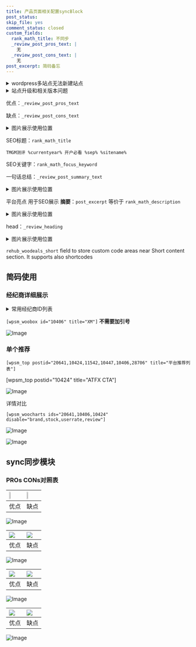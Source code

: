 ```yaml
---
title: 产品页面相关配置syncBlock
post_status: 
skip_file: yes
comment_status: closed
custom_fields:
  rank_math_title: 不同步
  _review_post_pros_text: |
    无
  _review_post_cons_text: |
    无
post_excerpt: 简码备忘
---
```

<details><summary>wordpress多站点无法新建站点</summary>

<li>和报错需要清理cookies一样的原因</li>
<li>wp-config.php里面<code>define( 'SUBDOMAIN_INSTALL', false );//子域名安装</code></li>
<li>新建子站点是用<code>define( 'SUBDOMAIN_INSTALL', true);//子域名安装</code> 完成以后，改成<code>false</code></li>
</details>

<details><summary>站点升级和相关版本问题</summary>

<p>wordpress：5.9.9
woocommerce：7.5.1
出现问题的地方：主题选项里面>><strong>Product layout >>compact style</strong></p>
<p>如何出现没有用过的字段 导致无法保存。先导出配置 然后进行修改，后面再次恢复即可。</p>
<p>出现部分字段无法显示时，需要返回默认布局后，对产品进行保存就好了。</p>
<p></p>
</details>

优点：`_review_post_pros_text`

缺点：`_review_post_cons_text`

<details><summary>图片展示使用位置</summary>

<img src="https://prod-files-secure.s3.us-west-2.amazonaws.com/39ed1227-6d7d-4570-be36-9ccd4a2c4241/f51d3d83-55d4-4bdf-9604-f37ec77ab556/Untitled.png?X-Amz-Algorithm=AWS4-HMAC-SHA256&X-Amz-Content-Sha256=UNSIGNED-PAYLOAD&X-Amz-Credential=ASIAZI2LB4667VVPDB5J%2F20250614%2Fus-west-2%2Fs3%2Faws4_request&X-Amz-Date=20250614T105534Z&X-Amz-Expires=3600&X-Amz-Security-Token=IQoJb3JpZ2luX2VjEEMaCXVzLXdlc3QtMiJHMEUCIQDNfOK63AiabZ63%2B09kjiwGkYq%2BxKcQmlOWuYBl0hN8vgIgLp%2B4d4w9ws6F0DNlHMQ6FgJBQXUipxlUvkTakMvkhGAq%2FwMILBAAGgw2Mzc0MjMxODM4MDUiDGp1N1A5yCHH141O8CrcAyE946jBw0EcDl993%2Bv3NHaBaQq0SLyU2CWROM1yK9qHEFgaDv5Tee4cboj2kMkgm66EU86qK20jrGSOwcVMJCrNW4hDTSv7xc6jGfWZagjTIc%2BLLn9CqxNna%2BxTg99Mw5KaLTuciKWU1QTIauS2xdIpepaaV%2F1rtq2cDcKyPy4P%2FT%2FmdmsptU1%2F0Z%2Fvi2q498q1s7N8lXhR7n7PvwOr2zfKei6OQFCcVWGblBU3p%2Fl6d%2Bo6QDAuOLD0Y0w%2FTuaRH6VMt5v4QHHj0dW4o7ZsBudgjJhnfaNb7P7ZqrT76lw2YO4TByogfT3Gnavw5FZg6xcbhDWHMM03w%2BQ3mmr1vlGW7knpa4zZmDeETeUBVRrj2rCzLlaepNZ7n7g4%2FTpsY0rEAZusXtLrGdWtVl3HP8ov8OStUbPnR%2BLiBezFvo3eMpfFevRj2CYdnxaP16duO%2FP59GNvl1cjprdUfaTdfpHSsMRNBpEavAwKyyz6lYMR56d%2BQoqCZnAZK4ozvCcnZl7piI4gAPMtN%2FhAMEq4scWve8T%2B7LuF07N3PYqQ9lWikMueVOvDrDMDmEYq9mzmQ1DLp2eFrdq2HB%2BG4VMz%2Fb4IndI7ouCXawv2pt12MPhrWybevasXrd1KA4xyML%2BftcIGOqUBBb9S1QNqBxScWhX%2BatGB5RcamUF2aRo5X61qfqWTYLLf51mnC0VwjZPlGIg9%2BcaoXazV5z2xO3lKbYBgEjsEmqzqo0FsWNxmUfxyRTwGIPGM1%2Bv8OxfczH7Gvl%2BLCAtRWbqstq9q%2FWJIe1r0eBe2yoH02XW%2FmjoHlus2mWaDoYxajT2XEay2EtK1zIi9JT7V327XuEANlk9%2FgS8kI3Ur6nliLZco&X-Amz-Signature=ed1c49f2c728a51eb00e083a114c7390cfcdd5ce1cdce18b29aaa495fdc71751&X-Amz-SignedHeaders=host&x-amz-checksum-mode=ENABLED&x-id=GetObject" alt="Image">
</details>

SEO标题：`rank_math_title`

`TMGM测评 %currentyear% 开户必看 %sep% %sitename%`

SEO关键字：`rank_math_focus_keyword`

一句话总结：`_review_post_summary_text`

<details><summary>图片展示使用位置</summary>

<img src="https://prod-files-secure.s3.us-west-2.amazonaws.com/39ed1227-6d7d-4570-be36-9ccd4a2c4241/4b96a922-296c-4f4e-8630-d1c870cbce01/Untitled.png?X-Amz-Algorithm=AWS4-HMAC-SHA256&X-Amz-Content-Sha256=UNSIGNED-PAYLOAD&X-Amz-Credential=ASIAZI2LB46652IAOCQR%2F20250614%2Fus-west-2%2Fs3%2Faws4_request&X-Amz-Date=20250614T105534Z&X-Amz-Expires=3600&X-Amz-Security-Token=IQoJb3JpZ2luX2VjEEMaCXVzLXdlc3QtMiJHMEUCIQC1RB591B7KGFMQFpBckYC%2FwJNOyNwzFiHj6lLPgN70pgIgC5eCbldR30hp7WdBitFWK4xySPACuCkxuDTpFST%2Fwjwq%2FwMILBAAGgw2Mzc0MjMxODM4MDUiDDgVUT0T1ybXrSCk3yrcA2%2BJYWYsuan5vn9PPDQTPxq%2BZTVZ8DpN9K4D%2FvYlmOLTFQjuZJ5qb6pnZNx30PKb8GiHU8ub4pa%2B8V2%2BP9XucoMh1qm4qD4kUz1ijzzXBTWErNSAZ0ukUvg%2BhYTreJhJ7arYYsHs9v0Zvk3xGM4YkVKLUNs8Qz5cVr22%2F6Y2fVLgqImbZJhgNSywy3uzqIEMVHDI3yRGBc9bW2I2sWgus4EDS%2BQnkdwbuY5AFy5ZhJgKwxOsjQU9%2FPS5zW14KbkPuYqrcAj0uQEqXXBWKyuj1faKMFSevIjYKk9BzSnuFczpin28BSBgo7OqXvVZ8lr6a4EPGlBJZt3eoHulEmx5ZeB9jO%2BjOvmZFGQZsUWP7dCq7MMQL5KQMk%2B%2Bd4eaMn3eK7VbEYcqQ%2FqHbE%2F3fDgVurKQc2Au1rWDFg07Xgr1KhGAyp7EXcMPz5h%2BqOmMEEcaV7qqFZYY6N1q%2FneRxyrOSfLabRa3FUqfHajVT8AHksI%2Fe5B1fQBEQgQmdFoiRX7x5txac0TXIlmg5%2Bid%2FeaP93EmkFLP5uVS7DCrHIva3%2Bkk7%2BklYxcESqYwj2XSgcJpruPw0Q%2Fopo2dlOA6fiO8vTjG7adH2I6SGIWEde%2BPWmd8m%2FpWSbM8clCIu25NMM%2BftcIGOqUBgdBxxRpC1pn911b7VAn6B3iamQq9yPSzxygBUnvX%2F8ceOZJisnIXvcZW0Ml8UP5Qs5PhtddIrvNJHD7i9e2hQHws9NwjIa%2BIlTgNSmMKd7u5ZDBP6%2BAjpwio3COs%2FQygfHFbOkYnbb3XsWQSlK1nB7mUN%2FfAxUfCT617KeU5lbewwC3Wg79WA9w1jeCQVfL%2BEDGVppZHcBjpYhqZNQDwahHv1RLV&X-Amz-Signature=15ac8dfb812bbcca0c2196756a1166b90d89ac3832ce4c60dd8965aadd62caf4&X-Amz-SignedHeaders=host&x-amz-checksum-mode=ENABLED&x-id=GetObject" alt="Image">
</details>

平台亮点 用于SEO展示 **摘要**：`post_excerpt`  等价于 `rank_math_description`

<details><summary>图片展示使用位置</summary>

<img src="https://prod-files-secure.s3.us-west-2.amazonaws.com/39ed1227-6d7d-4570-be36-9ccd4a2c4241/1ee11f63-b60a-4dfe-a7a7-d58ff23b5d88/Untitled.png?X-Amz-Algorithm=AWS4-HMAC-SHA256&X-Amz-Content-Sha256=UNSIGNED-PAYLOAD&X-Amz-Credential=ASIAZI2LB466764YRDAH%2F20250614%2Fus-west-2%2Fs3%2Faws4_request&X-Amz-Date=20250614T105535Z&X-Amz-Expires=3600&X-Amz-Security-Token=IQoJb3JpZ2luX2VjEEMaCXVzLXdlc3QtMiJHMEUCICwX3NDhTGu9PsKvMOordZyo2FOqq2ngc2vc7a%2F9YuxmAiEAoqDRErXc1YyP37GRLGwanx9O9KmdwfrExmQKY6yVHcYq%2FwMILBAAGgw2Mzc0MjMxODM4MDUiDHzXRvMSKl0Q1hC0EircA1GqoF3cs9PalJxxzSabF0gpTj6LAXzNsS4ga%2FSaBtdv%2BV3agY9oX40kzjFxNJY3KmJ83w8DewsG3R8LIxImAJsc1m3%2Bn2UPK%2FJKHGy9EQ%2BbR4JDG121%2F7Rxd%2F4FhhVofoUBZ4MOWGuhogDZy8jAfCYVFRfv%2Ba9juKkUnK4GRb7kDavrUFj4XDHNS%2FVYKJhOGeKLAjhI%2F3i9PQql1%2BjuJnDBYWWame7dqdkW27mtWp%2F9FMNwKrXGiATPkRjMt%2B3sYTVYVbWwMuKvq4f%2FBYQRQtpAZ0z%2BUWxUp5CgsvSRPP5zbVyAfjvOKfi1Dx0QsW50vvfdIkDPHqCSpBRT6D7Vd4I2ws%2BiY8l5cM25fsFL2W35BLAsdPhnvHP%2Fjs1oU6dUEUCRuoDQPYJOLPfrkDi2FY4ONLBcCTlrT%2FWLyGn4bdyKVDhhTj9L1v47DYajbxSArxLIgoxdf0v25l0X2%2B0Zyt7B%2FGtPwHEful1Z%2F10nv4JxNK2Fy25i1deeUHhCGrozK%2BYKOHud7v1gYj%2FG%2F1vHx4a1WM%2F%2B6aqDw9Rr2gTSCv9kzlDV1b1S%2BdjfKRWIUN1vWla9qmD7HMhmVh8Dp9PFd2eTqKENOGYWvRyaxjsFIkEIjeRrxBw861utOwuAMPmftcIGOqUBoGVNgDlKEXkR82BSvWeuBad8%2BS3SMcKetW7NLiEAjEo7ItSy%2FMf0pdJtF08XuqRFJkFbkg48l2FBDuunj0u%2FM3%2FWXuPE3M3qDgiIcNOuc8jgziki9MEt8dDdnvaV0NURR8Sf%2Ban%2FgsscCsa2VaYc2p%2BpOjgxs45K2Oj0WRIozo5g6UnJJ%2BB5HhHeA34tKpU%2FheJQfRfNfD8bsUE1Hmt3d3hVcRHK&X-Amz-Signature=06075b93beecc522e435038a605953338b8238db76831376811f430f95385632&X-Amz-SignedHeaders=host&x-amz-checksum-mode=ENABLED&x-id=GetObject" alt="Image">
<img src="https://prod-files-secure.s3.us-west-2.amazonaws.com/39ed1227-6d7d-4570-be36-9ccd4a2c4241/ad4118b5-78d8-4fbe-801e-3b29b5d99c01/Untitled.png?X-Amz-Algorithm=AWS4-HMAC-SHA256&X-Amz-Content-Sha256=UNSIGNED-PAYLOAD&X-Amz-Credential=ASIAZI2LB466764YRDAH%2F20250614%2Fus-west-2%2Fs3%2Faws4_request&X-Amz-Date=20250614T105535Z&X-Amz-Expires=3600&X-Amz-Security-Token=IQoJb3JpZ2luX2VjEEMaCXVzLXdlc3QtMiJHMEUCICwX3NDhTGu9PsKvMOordZyo2FOqq2ngc2vc7a%2F9YuxmAiEAoqDRErXc1YyP37GRLGwanx9O9KmdwfrExmQKY6yVHcYq%2FwMILBAAGgw2Mzc0MjMxODM4MDUiDHzXRvMSKl0Q1hC0EircA1GqoF3cs9PalJxxzSabF0gpTj6LAXzNsS4ga%2FSaBtdv%2BV3agY9oX40kzjFxNJY3KmJ83w8DewsG3R8LIxImAJsc1m3%2Bn2UPK%2FJKHGy9EQ%2BbR4JDG121%2F7Rxd%2F4FhhVofoUBZ4MOWGuhogDZy8jAfCYVFRfv%2Ba9juKkUnK4GRb7kDavrUFj4XDHNS%2FVYKJhOGeKLAjhI%2F3i9PQql1%2BjuJnDBYWWame7dqdkW27mtWp%2F9FMNwKrXGiATPkRjMt%2B3sYTVYVbWwMuKvq4f%2FBYQRQtpAZ0z%2BUWxUp5CgsvSRPP5zbVyAfjvOKfi1Dx0QsW50vvfdIkDPHqCSpBRT6D7Vd4I2ws%2BiY8l5cM25fsFL2W35BLAsdPhnvHP%2Fjs1oU6dUEUCRuoDQPYJOLPfrkDi2FY4ONLBcCTlrT%2FWLyGn4bdyKVDhhTj9L1v47DYajbxSArxLIgoxdf0v25l0X2%2B0Zyt7B%2FGtPwHEful1Z%2F10nv4JxNK2Fy25i1deeUHhCGrozK%2BYKOHud7v1gYj%2FG%2F1vHx4a1WM%2F%2B6aqDw9Rr2gTSCv9kzlDV1b1S%2BdjfKRWIUN1vWla9qmD7HMhmVh8Dp9PFd2eTqKENOGYWvRyaxjsFIkEIjeRrxBw861utOwuAMPmftcIGOqUBoGVNgDlKEXkR82BSvWeuBad8%2BS3SMcKetW7NLiEAjEo7ItSy%2FMf0pdJtF08XuqRFJkFbkg48l2FBDuunj0u%2FM3%2FWXuPE3M3qDgiIcNOuc8jgziki9MEt8dDdnvaV0NURR8Sf%2Ban%2FgsscCsa2VaYc2p%2BpOjgxs45K2Oj0WRIozo5g6UnJJ%2BB5HhHeA34tKpU%2FheJQfRfNfD8bsUE1Hmt3d3hVcRHK&X-Amz-Signature=afef22dc1e0dac92111efc0f5bbc570a61f937b47ee3ad522d18acb6f737d59c&X-Amz-SignedHeaders=host&x-amz-checksum-mode=ENABLED&x-id=GetObject" alt="Image">
<img src="https://prod-files-secure.s3.us-west-2.amazonaws.com/39ed1227-6d7d-4570-be36-9ccd4a2c4241/a38cf7c9-a79c-4b64-9e94-13589fe0758b/Untitled.png?X-Amz-Algorithm=AWS4-HMAC-SHA256&X-Amz-Content-Sha256=UNSIGNED-PAYLOAD&X-Amz-Credential=ASIAZI2LB466764YRDAH%2F20250614%2Fus-west-2%2Fs3%2Faws4_request&X-Amz-Date=20250614T105535Z&X-Amz-Expires=3600&X-Amz-Security-Token=IQoJb3JpZ2luX2VjEEMaCXVzLXdlc3QtMiJHMEUCICwX3NDhTGu9PsKvMOordZyo2FOqq2ngc2vc7a%2F9YuxmAiEAoqDRErXc1YyP37GRLGwanx9O9KmdwfrExmQKY6yVHcYq%2FwMILBAAGgw2Mzc0MjMxODM4MDUiDHzXRvMSKl0Q1hC0EircA1GqoF3cs9PalJxxzSabF0gpTj6LAXzNsS4ga%2FSaBtdv%2BV3agY9oX40kzjFxNJY3KmJ83w8DewsG3R8LIxImAJsc1m3%2Bn2UPK%2FJKHGy9EQ%2BbR4JDG121%2F7Rxd%2F4FhhVofoUBZ4MOWGuhogDZy8jAfCYVFRfv%2Ba9juKkUnK4GRb7kDavrUFj4XDHNS%2FVYKJhOGeKLAjhI%2F3i9PQql1%2BjuJnDBYWWame7dqdkW27mtWp%2F9FMNwKrXGiATPkRjMt%2B3sYTVYVbWwMuKvq4f%2FBYQRQtpAZ0z%2BUWxUp5CgsvSRPP5zbVyAfjvOKfi1Dx0QsW50vvfdIkDPHqCSpBRT6D7Vd4I2ws%2BiY8l5cM25fsFL2W35BLAsdPhnvHP%2Fjs1oU6dUEUCRuoDQPYJOLPfrkDi2FY4ONLBcCTlrT%2FWLyGn4bdyKVDhhTj9L1v47DYajbxSArxLIgoxdf0v25l0X2%2B0Zyt7B%2FGtPwHEful1Z%2F10nv4JxNK2Fy25i1deeUHhCGrozK%2BYKOHud7v1gYj%2FG%2F1vHx4a1WM%2F%2B6aqDw9Rr2gTSCv9kzlDV1b1S%2BdjfKRWIUN1vWla9qmD7HMhmVh8Dp9PFd2eTqKENOGYWvRyaxjsFIkEIjeRrxBw861utOwuAMPmftcIGOqUBoGVNgDlKEXkR82BSvWeuBad8%2BS3SMcKetW7NLiEAjEo7ItSy%2FMf0pdJtF08XuqRFJkFbkg48l2FBDuunj0u%2FM3%2FWXuPE3M3qDgiIcNOuc8jgziki9MEt8dDdnvaV0NURR8Sf%2Ban%2FgsscCsa2VaYc2p%2BpOjgxs45K2Oj0WRIozo5g6UnJJ%2BB5HhHeA34tKpU%2FheJQfRfNfD8bsUE1Hmt3d3hVcRHK&X-Amz-Signature=ea466a2af449f48bff7f280185080aa1cb65593b6c8f64c8ad877c55da669a26&X-Amz-SignedHeaders=host&x-amz-checksum-mode=ENABLED&x-id=GetObject" alt="Image">
<img src="https://prod-files-secure.s3.us-west-2.amazonaws.com/39ed1227-6d7d-4570-be36-9ccd4a2c4241/7da6fc1e-d2ac-42ae-8c75-cb5749aa18f6/Untitled.png?X-Amz-Algorithm=AWS4-HMAC-SHA256&X-Amz-Content-Sha256=UNSIGNED-PAYLOAD&X-Amz-Credential=ASIAZI2LB466764YRDAH%2F20250614%2Fus-west-2%2Fs3%2Faws4_request&X-Amz-Date=20250614T105535Z&X-Amz-Expires=3600&X-Amz-Security-Token=IQoJb3JpZ2luX2VjEEMaCXVzLXdlc3QtMiJHMEUCICwX3NDhTGu9PsKvMOordZyo2FOqq2ngc2vc7a%2F9YuxmAiEAoqDRErXc1YyP37GRLGwanx9O9KmdwfrExmQKY6yVHcYq%2FwMILBAAGgw2Mzc0MjMxODM4MDUiDHzXRvMSKl0Q1hC0EircA1GqoF3cs9PalJxxzSabF0gpTj6LAXzNsS4ga%2FSaBtdv%2BV3agY9oX40kzjFxNJY3KmJ83w8DewsG3R8LIxImAJsc1m3%2Bn2UPK%2FJKHGy9EQ%2BbR4JDG121%2F7Rxd%2F4FhhVofoUBZ4MOWGuhogDZy8jAfCYVFRfv%2Ba9juKkUnK4GRb7kDavrUFj4XDHNS%2FVYKJhOGeKLAjhI%2F3i9PQql1%2BjuJnDBYWWame7dqdkW27mtWp%2F9FMNwKrXGiATPkRjMt%2B3sYTVYVbWwMuKvq4f%2FBYQRQtpAZ0z%2BUWxUp5CgsvSRPP5zbVyAfjvOKfi1Dx0QsW50vvfdIkDPHqCSpBRT6D7Vd4I2ws%2BiY8l5cM25fsFL2W35BLAsdPhnvHP%2Fjs1oU6dUEUCRuoDQPYJOLPfrkDi2FY4ONLBcCTlrT%2FWLyGn4bdyKVDhhTj9L1v47DYajbxSArxLIgoxdf0v25l0X2%2B0Zyt7B%2FGtPwHEful1Z%2F10nv4JxNK2Fy25i1deeUHhCGrozK%2BYKOHud7v1gYj%2FG%2F1vHx4a1WM%2F%2B6aqDw9Rr2gTSCv9kzlDV1b1S%2BdjfKRWIUN1vWla9qmD7HMhmVh8Dp9PFd2eTqKENOGYWvRyaxjsFIkEIjeRrxBw861utOwuAMPmftcIGOqUBoGVNgDlKEXkR82BSvWeuBad8%2BS3SMcKetW7NLiEAjEo7ItSy%2FMf0pdJtF08XuqRFJkFbkg48l2FBDuunj0u%2FM3%2FWXuPE3M3qDgiIcNOuc8jgziki9MEt8dDdnvaV0NURR8Sf%2Ban%2FgsscCsa2VaYc2p%2BpOjgxs45K2Oj0WRIozo5g6UnJJ%2BB5HhHeA34tKpU%2FheJQfRfNfD8bsUE1Hmt3d3hVcRHK&X-Amz-Signature=1f8bfc931ae32644d9391648f57adc3e9cdd6663e3518fb516e5826d9eb744cc&X-Amz-SignedHeaders=host&x-amz-checksum-mode=ENABLED&x-id=GetObject" alt="Image">
<img src="https://prod-files-secure.s3.us-west-2.amazonaws.com/39ed1227-6d7d-4570-be36-9ccd4a2c4241/7e97f40a-eaee-47f5-b2f9-475f96808fa7/Untitled.png?X-Amz-Algorithm=AWS4-HMAC-SHA256&X-Amz-Content-Sha256=UNSIGNED-PAYLOAD&X-Amz-Credential=ASIAZI2LB466764YRDAH%2F20250614%2Fus-west-2%2Fs3%2Faws4_request&X-Amz-Date=20250614T105535Z&X-Amz-Expires=3600&X-Amz-Security-Token=IQoJb3JpZ2luX2VjEEMaCXVzLXdlc3QtMiJHMEUCICwX3NDhTGu9PsKvMOordZyo2FOqq2ngc2vc7a%2F9YuxmAiEAoqDRErXc1YyP37GRLGwanx9O9KmdwfrExmQKY6yVHcYq%2FwMILBAAGgw2Mzc0MjMxODM4MDUiDHzXRvMSKl0Q1hC0EircA1GqoF3cs9PalJxxzSabF0gpTj6LAXzNsS4ga%2FSaBtdv%2BV3agY9oX40kzjFxNJY3KmJ83w8DewsG3R8LIxImAJsc1m3%2Bn2UPK%2FJKHGy9EQ%2BbR4JDG121%2F7Rxd%2F4FhhVofoUBZ4MOWGuhogDZy8jAfCYVFRfv%2Ba9juKkUnK4GRb7kDavrUFj4XDHNS%2FVYKJhOGeKLAjhI%2F3i9PQql1%2BjuJnDBYWWame7dqdkW27mtWp%2F9FMNwKrXGiATPkRjMt%2B3sYTVYVbWwMuKvq4f%2FBYQRQtpAZ0z%2BUWxUp5CgsvSRPP5zbVyAfjvOKfi1Dx0QsW50vvfdIkDPHqCSpBRT6D7Vd4I2ws%2BiY8l5cM25fsFL2W35BLAsdPhnvHP%2Fjs1oU6dUEUCRuoDQPYJOLPfrkDi2FY4ONLBcCTlrT%2FWLyGn4bdyKVDhhTj9L1v47DYajbxSArxLIgoxdf0v25l0X2%2B0Zyt7B%2FGtPwHEful1Z%2F10nv4JxNK2Fy25i1deeUHhCGrozK%2BYKOHud7v1gYj%2FG%2F1vHx4a1WM%2F%2B6aqDw9Rr2gTSCv9kzlDV1b1S%2BdjfKRWIUN1vWla9qmD7HMhmVh8Dp9PFd2eTqKENOGYWvRyaxjsFIkEIjeRrxBw861utOwuAMPmftcIGOqUBoGVNgDlKEXkR82BSvWeuBad8%2BS3SMcKetW7NLiEAjEo7ItSy%2FMf0pdJtF08XuqRFJkFbkg48l2FBDuunj0u%2FM3%2FWXuPE3M3qDgiIcNOuc8jgziki9MEt8dDdnvaV0NURR8Sf%2Ban%2FgsscCsa2VaYc2p%2BpOjgxs45K2Oj0WRIozo5g6UnJJ%2BB5HhHeA34tKpU%2FheJQfRfNfD8bsUE1Hmt3d3hVcRHK&X-Amz-Signature=825dbd2c825d68ebdba2334f98d70184dac2b9688a49b27581ab04f37aa6ec00&X-Amz-SignedHeaders=host&x-amz-checksum-mode=ENABLED&x-id=GetObject" alt="Image">
</details>

head：`_review_heading`

<details><summary>图片展示使用位置</summary>

<img src="https://prod-files-secure.s3.us-west-2.amazonaws.com/39ed1227-6d7d-4570-be36-9ccd4a2c4241/3a4650ad-9887-415c-889a-edd51fa54f27/Untitled.png?X-Amz-Algorithm=AWS4-HMAC-SHA256&X-Amz-Content-Sha256=UNSIGNED-PAYLOAD&X-Amz-Credential=ASIAZI2LB466VQ6Z7HK7%2F20250614%2Fus-west-2%2Fs3%2Faws4_request&X-Amz-Date=20250614T105535Z&X-Amz-Expires=3600&X-Amz-Security-Token=IQoJb3JpZ2luX2VjEEMaCXVzLXdlc3QtMiJIMEYCIQD4Ek4P7mMdK2Z2nZrkxr8hV5xzW%2BfynOEjnFwL3w4QpQIhAIlR8t7%2BFZ7arIwRrxzZrrIivDiIYmkxwpFVYGNVd3EHKv8DCCwQABoMNjM3NDIzMTgzODA1IgwydYOGoTjzeN8%2FFkwq3ANJeElktYgOzeXkoFgGN0jHnDVggpu%2FWTuNBj1UvL2%2F5QBS8Y9C93Ueou0gnmpr6HghnZeKsvEt%2FM7yqi4ZPUldOnDx0IFA6tC860YELF8zNyZ7JY26syU8rNHM%2FyE3nt8Pw61SCA8%2Fykl%2FCiNMpgmXmcD2ZwdGSCpqeAqTy%2FeK7IjwcHFD5kjx1qvzQFAdODTE8FtAsxXrzNI5HVGWONpgxFg%2FC82Mp5fAwWOIZiuwFtOafZ%2BBeJkQHDecZXscyL31SIX4hzqIlvtURNwkfMIKf2jdTuk5z92CZpqUTVVWvg%2BQ73pbKMet3TO6tW8c7iB7z4Xg0Akt%2FV53myO2rBqlmsbnIW5EhrvQ5roVEVVxLFVrtHK7DT4aeZsG45sEgV%2B9Mu2aDHRRkcMxSwF%2FHX7eNFARQQnKXy8CJk9%2FGbPphZhxjEwC%2BzK46RhJe7DPk6wEdl8zh7T2bTnh2nwan4vKXajLRMPaGO8r1JVKhY1a4zABwK2zbCcLcPzQE9ohdWL53yANlQ96OXoSs0K54aAcuypeyU2EJVorfqZVmGNGA8X1uThOyRIVGAiagJKiFx2zvOmen9fAV5vl%2FcB4RNYAqfOLFg1tmWIbqngE14Bb3Xhgd2b%2BRuqZBOMCOjDVn7XCBjqkAWuHfpzJfqwh7Y0GwzZil6CDrVxGozQIb1AJ%2FErGjaSdbjZ8za2XRe6qYeRf%2FWO1f%2F3Jdzhx8fo%2FeaBOMUTufMkt%2FpxNirJ%2F9wjlqaQtDm%2B4j74%2Fo3Su%2F4nVJiMK1gId%2FFoZT2dC3IR7ur6ckPz4NnTYygvff4iQI9Pti32DO1e7O3eCFrAJhM3C65f9tQ%2FZ3MbXrK7kuQPOKDi%2B0dgdNINLqnDh&X-Amz-Signature=43848dd9da5810569ffd6dc3af44dd729fb85b6e69004bdbd8e0e9622ab6cd12&X-Amz-SignedHeaders=host&x-amz-checksum-mode=ENABLED&x-id=GetObject" alt="Image">
</details>

`rehub_woodeals_short`	field to store custom code areas near Short content section. It supports also shortcodes



## 简码使用

### 经纪商详细展示

<details><summary>常用经纪商ID列表</summary>

<pre><code class="php">嘉盛 ===> 20641  [wpsm_woobox id="20641" title="嘉盛"]
易信easymarkets ===> 11542  [wpsm_woobox id="11542" title="易信easymarkets"]
ATFX外汇 ===> 10424  [wpsm_woobox id="10424" title="ATFX"]
XM ===> 10406  [wpsm_woobox id="10406" title="XM"]
TMGM ===> 29622  [wpsm_woobox id="29622" title="TMGM"]
HYCM ===> 10447  [wpsm_woobox id="10447" title="HYCM"]
fpmarkets澳福外汇 ===> 20639  [wpsm_woobox id="20639" title="fpmarkets澳福外汇"]</code></pre>
</details>

`[wpsm_woobox id="10406" title="XM"]` **不需要加引号**

![Image](https://prod-files-secure.s3.us-west-2.amazonaws.com/39ed1227-6d7d-4570-be36-9ccd4a2c4241/4f898f9d-0fa7-4e43-acd3-ac6bc7be575a/Untitled.png?X-Amz-Algorithm=AWS4-HMAC-SHA256&X-Amz-Content-Sha256=UNSIGNED-PAYLOAD&X-Amz-Credential=ASIAZI2LB46662TXW7AO%2F20250614%2Fus-west-2%2Fs3%2Faws4_request&X-Amz-Date=20250614T105533Z&X-Amz-Expires=3600&X-Amz-Security-Token=IQoJb3JpZ2luX2VjEEMaCXVzLXdlc3QtMiJGMEQCIGqcjddyC9460SYwEhVyA79LBi%2BjFgWFwdvg9PNM9bB%2BAiB97b8sQSp602lav%2B2KbdvPiZZiSQqxV%2BPtviNhEOrHuyr%2FAwgsEAAaDDYzNzQyMzE4MzgwNSIMpkB0RBqxvw5LfcquKtwDxylBrJiROCBpqh6Ofzh4abtGObLlh9HOa2CyMjHZmueCVpvk2JE%2BJZaqikQmRecg7xpUh9A4xVD116x3lP2zrhzW9OvzgD1aVfbmIJubTTCZ7kobHzOQXxB1J3jjvoDliUdfFUST4GiV5slxS3v5S6vmIi8FaRkEXKR7RBTuKLR%2BYTnSymi4mOR6lK2c8761WMmryLBqW0DPO46Kz68I4e61Hysc981q8TpMDxXTcqwleVmJAJ67KobTPAqWIftGEaNjPBrrawxp%2BtWspgUyLV5Tc0w6zeEPrXe2JYK%2Fwan10QQIC1tMUFEdRvH3XHndHl%2B3FXCDDTzvtbYYZb5oRTcobT2%2BKdFZa3aOA4DWm1B%2Fhbk6OtlhTAOD3%2B3kI49HO6LLwTStbwV59XapuZ7EUNW1pkEJtrifeA9Svk8kYm889kpDgAnZz%2FO4hj8a18hBFBFMiqxHS%2Bx9WDNZIDiIfIansrBYaZ33d3s4VzoyQvj5xKmZgmt0EpPLt0%2Bv1F21zwkq7dAl1JRdnXgZoPI4e3IbtLcP5xnPSo4YbsxV0oP76g44ljWbwnpBsOyz3uTzWdClM9ut9vEdE7a54rD4y93CqbqJuw%2FBNx6RGi0fOR98S6KXmr4ldzQyVUYw8J%2B1wgY6pgGGb9tdOqL6iAWRR1dqxix1iz5zpEuNguW7tBP5BZMe7GELLOe7wdjQaVEZPRYDQm%2BiAHlzElS%2BGtmKHmXwAvrcpdi0WDlDpRegCm02yBwsM25Oplxxsj3VoJ5Lcw3M%2F4emNkaEoUAlTifGxncGHXzUFWtN2XahaG5UW7qpYVFnsz9duGsEwRvIpFPMzn4K4WI0U1fJ%2FjHfctLfzn%2FcEQNqREfZ5ubi&X-Amz-Signature=d46ddd67e4134f5dff45df07d467d8e4695bbe78311bbf992af973619a9ed793&X-Amz-SignedHeaders=host&x-amz-checksum-mode=ENABLED&x-id=GetObject)

### 单个推荐
`[wpsm_top postid="20641,10424,11542,10447,10406,28706" title="平台推荐列表"]`

[wpsm_top postid="10424" title="ATFX CTA"]

![Image](https://prod-files-secure.s3.us-west-2.amazonaws.com/39ed1227-6d7d-4570-be36-9ccd4a2c4241/5ac620dc-51a8-48b6-b55d-91f47299193c/Untitled.png?X-Amz-Algorithm=AWS4-HMAC-SHA256&X-Amz-Content-Sha256=UNSIGNED-PAYLOAD&X-Amz-Credential=ASIAZI2LB46662TXW7AO%2F20250614%2Fus-west-2%2Fs3%2Faws4_request&X-Amz-Date=20250614T105533Z&X-Amz-Expires=3600&X-Amz-Security-Token=IQoJb3JpZ2luX2VjEEMaCXVzLXdlc3QtMiJGMEQCIGqcjddyC9460SYwEhVyA79LBi%2BjFgWFwdvg9PNM9bB%2BAiB97b8sQSp602lav%2B2KbdvPiZZiSQqxV%2BPtviNhEOrHuyr%2FAwgsEAAaDDYzNzQyMzE4MzgwNSIMpkB0RBqxvw5LfcquKtwDxylBrJiROCBpqh6Ofzh4abtGObLlh9HOa2CyMjHZmueCVpvk2JE%2BJZaqikQmRecg7xpUh9A4xVD116x3lP2zrhzW9OvzgD1aVfbmIJubTTCZ7kobHzOQXxB1J3jjvoDliUdfFUST4GiV5slxS3v5S6vmIi8FaRkEXKR7RBTuKLR%2BYTnSymi4mOR6lK2c8761WMmryLBqW0DPO46Kz68I4e61Hysc981q8TpMDxXTcqwleVmJAJ67KobTPAqWIftGEaNjPBrrawxp%2BtWspgUyLV5Tc0w6zeEPrXe2JYK%2Fwan10QQIC1tMUFEdRvH3XHndHl%2B3FXCDDTzvtbYYZb5oRTcobT2%2BKdFZa3aOA4DWm1B%2Fhbk6OtlhTAOD3%2B3kI49HO6LLwTStbwV59XapuZ7EUNW1pkEJtrifeA9Svk8kYm889kpDgAnZz%2FO4hj8a18hBFBFMiqxHS%2Bx9WDNZIDiIfIansrBYaZ33d3s4VzoyQvj5xKmZgmt0EpPLt0%2Bv1F21zwkq7dAl1JRdnXgZoPI4e3IbtLcP5xnPSo4YbsxV0oP76g44ljWbwnpBsOyz3uTzWdClM9ut9vEdE7a54rD4y93CqbqJuw%2FBNx6RGi0fOR98S6KXmr4ldzQyVUYw8J%2B1wgY6pgGGb9tdOqL6iAWRR1dqxix1iz5zpEuNguW7tBP5BZMe7GELLOe7wdjQaVEZPRYDQm%2BiAHlzElS%2BGtmKHmXwAvrcpdi0WDlDpRegCm02yBwsM25Oplxxsj3VoJ5Lcw3M%2F4emNkaEoUAlTifGxncGHXzUFWtN2XahaG5UW7qpYVFnsz9duGsEwRvIpFPMzn4K4WI0U1fJ%2FjHfctLfzn%2FcEQNqREfZ5ubi&X-Amz-Signature=da48a980d556a2776d557870ad42256b2a7dc170048fa4b031bf29c552647603&X-Amz-SignedHeaders=host&x-amz-checksum-mode=ENABLED&x-id=GetObject)

详情对比

`[wpsm_woocharts ids="20641,10406,10424" disable="brand,stock,userrate,review"]`

![Image](https://prod-files-secure.s3.us-west-2.amazonaws.com/39ed1227-6d7d-4570-be36-9ccd4a2c4241/bf3ba45f-b9f3-4295-8aef-b4a495fd25f4/Untitled.png?X-Amz-Algorithm=AWS4-HMAC-SHA256&X-Amz-Content-Sha256=UNSIGNED-PAYLOAD&X-Amz-Credential=ASIAZI2LB46662TXW7AO%2F20250614%2Fus-west-2%2Fs3%2Faws4_request&X-Amz-Date=20250614T105533Z&X-Amz-Expires=3600&X-Amz-Security-Token=IQoJb3JpZ2luX2VjEEMaCXVzLXdlc3QtMiJGMEQCIGqcjddyC9460SYwEhVyA79LBi%2BjFgWFwdvg9PNM9bB%2BAiB97b8sQSp602lav%2B2KbdvPiZZiSQqxV%2BPtviNhEOrHuyr%2FAwgsEAAaDDYzNzQyMzE4MzgwNSIMpkB0RBqxvw5LfcquKtwDxylBrJiROCBpqh6Ofzh4abtGObLlh9HOa2CyMjHZmueCVpvk2JE%2BJZaqikQmRecg7xpUh9A4xVD116x3lP2zrhzW9OvzgD1aVfbmIJubTTCZ7kobHzOQXxB1J3jjvoDliUdfFUST4GiV5slxS3v5S6vmIi8FaRkEXKR7RBTuKLR%2BYTnSymi4mOR6lK2c8761WMmryLBqW0DPO46Kz68I4e61Hysc981q8TpMDxXTcqwleVmJAJ67KobTPAqWIftGEaNjPBrrawxp%2BtWspgUyLV5Tc0w6zeEPrXe2JYK%2Fwan10QQIC1tMUFEdRvH3XHndHl%2B3FXCDDTzvtbYYZb5oRTcobT2%2BKdFZa3aOA4DWm1B%2Fhbk6OtlhTAOD3%2B3kI49HO6LLwTStbwV59XapuZ7EUNW1pkEJtrifeA9Svk8kYm889kpDgAnZz%2FO4hj8a18hBFBFMiqxHS%2Bx9WDNZIDiIfIansrBYaZ33d3s4VzoyQvj5xKmZgmt0EpPLt0%2Bv1F21zwkq7dAl1JRdnXgZoPI4e3IbtLcP5xnPSo4YbsxV0oP76g44ljWbwnpBsOyz3uTzWdClM9ut9vEdE7a54rD4y93CqbqJuw%2FBNx6RGi0fOR98S6KXmr4ldzQyVUYw8J%2B1wgY6pgGGb9tdOqL6iAWRR1dqxix1iz5zpEuNguW7tBP5BZMe7GELLOe7wdjQaVEZPRYDQm%2BiAHlzElS%2BGtmKHmXwAvrcpdi0WDlDpRegCm02yBwsM25Oplxxsj3VoJ5Lcw3M%2F4emNkaEoUAlTifGxncGHXzUFWtN2XahaG5UW7qpYVFnsz9duGsEwRvIpFPMzn4K4WI0U1fJ%2FjHfctLfzn%2FcEQNqREfZ5ubi&X-Amz-Signature=39d83b763a292913df6ed6f465ce046d54870378d33da32952cdd29f2f856c3a&X-Amz-SignedHeaders=host&x-amz-checksum-mode=ENABLED&x-id=GetObject)

![Image](https://prod-files-secure.s3.us-west-2.amazonaws.com/39ed1227-6d7d-4570-be36-9ccd4a2c4241/30bc56ef-f383-4b48-9768-2ebc9e436ec0/Untitled.png?X-Amz-Algorithm=AWS4-HMAC-SHA256&X-Amz-Content-Sha256=UNSIGNED-PAYLOAD&X-Amz-Credential=ASIAZI2LB46662TXW7AO%2F20250614%2Fus-west-2%2Fs3%2Faws4_request&X-Amz-Date=20250614T105533Z&X-Amz-Expires=3600&X-Amz-Security-Token=IQoJb3JpZ2luX2VjEEMaCXVzLXdlc3QtMiJGMEQCIGqcjddyC9460SYwEhVyA79LBi%2BjFgWFwdvg9PNM9bB%2BAiB97b8sQSp602lav%2B2KbdvPiZZiSQqxV%2BPtviNhEOrHuyr%2FAwgsEAAaDDYzNzQyMzE4MzgwNSIMpkB0RBqxvw5LfcquKtwDxylBrJiROCBpqh6Ofzh4abtGObLlh9HOa2CyMjHZmueCVpvk2JE%2BJZaqikQmRecg7xpUh9A4xVD116x3lP2zrhzW9OvzgD1aVfbmIJubTTCZ7kobHzOQXxB1J3jjvoDliUdfFUST4GiV5slxS3v5S6vmIi8FaRkEXKR7RBTuKLR%2BYTnSymi4mOR6lK2c8761WMmryLBqW0DPO46Kz68I4e61Hysc981q8TpMDxXTcqwleVmJAJ67KobTPAqWIftGEaNjPBrrawxp%2BtWspgUyLV5Tc0w6zeEPrXe2JYK%2Fwan10QQIC1tMUFEdRvH3XHndHl%2B3FXCDDTzvtbYYZb5oRTcobT2%2BKdFZa3aOA4DWm1B%2Fhbk6OtlhTAOD3%2B3kI49HO6LLwTStbwV59XapuZ7EUNW1pkEJtrifeA9Svk8kYm889kpDgAnZz%2FO4hj8a18hBFBFMiqxHS%2Bx9WDNZIDiIfIansrBYaZ33d3s4VzoyQvj5xKmZgmt0EpPLt0%2Bv1F21zwkq7dAl1JRdnXgZoPI4e3IbtLcP5xnPSo4YbsxV0oP76g44ljWbwnpBsOyz3uTzWdClM9ut9vEdE7a54rD4y93CqbqJuw%2FBNx6RGi0fOR98S6KXmr4ldzQyVUYw8J%2B1wgY6pgGGb9tdOqL6iAWRR1dqxix1iz5zpEuNguW7tBP5BZMe7GELLOe7wdjQaVEZPRYDQm%2BiAHlzElS%2BGtmKHmXwAvrcpdi0WDlDpRegCm02yBwsM25Oplxxsj3VoJ5Lcw3M%2F4emNkaEoUAlTifGxncGHXzUFWtN2XahaG5UW7qpYVFnsz9duGsEwRvIpFPMzn4K4WI0U1fJ%2FjHfctLfzn%2FcEQNqREfZ5ubi&X-Amz-Signature=02a23c698443e55478a49bd7889cfeec32b7ccc7317bd7036106e3904d3acc9c&X-Amz-SignedHeaders=host&x-amz-checksum-mode=ENABLED&x-id=GetObject)

## sync同步模块

### PROs CONs对照表

| <img src="https://cdn.ifttt.fun/gh/jarlin8/OSS@main/icons/customize/pros.svg" height="auto" width="37.3%"> | <img src="https://cdn.ifttt.fun/gh/jarlin8/OSS@main/icons/customize/cons.svg" height="auto" width="28.8%"> |
| :--- | :--- |
| 优点 | 缺点 |

![Image](https://prod-files-secure.s3.us-west-2.amazonaws.com/39ed1227-6d7d-4570-be36-9ccd4a2c4241/8742b755-dfb5-4004-9a5f-d6e561664bd8/Untitled.png?X-Amz-Algorithm=AWS4-HMAC-SHA256&X-Amz-Content-Sha256=UNSIGNED-PAYLOAD&X-Amz-Credential=ASIAZI2LB46662TXW7AO%2F20250614%2Fus-west-2%2Fs3%2Faws4_request&X-Amz-Date=20250614T105533Z&X-Amz-Expires=3600&X-Amz-Security-Token=IQoJb3JpZ2luX2VjEEMaCXVzLXdlc3QtMiJGMEQCIGqcjddyC9460SYwEhVyA79LBi%2BjFgWFwdvg9PNM9bB%2BAiB97b8sQSp602lav%2B2KbdvPiZZiSQqxV%2BPtviNhEOrHuyr%2FAwgsEAAaDDYzNzQyMzE4MzgwNSIMpkB0RBqxvw5LfcquKtwDxylBrJiROCBpqh6Ofzh4abtGObLlh9HOa2CyMjHZmueCVpvk2JE%2BJZaqikQmRecg7xpUh9A4xVD116x3lP2zrhzW9OvzgD1aVfbmIJubTTCZ7kobHzOQXxB1J3jjvoDliUdfFUST4GiV5slxS3v5S6vmIi8FaRkEXKR7RBTuKLR%2BYTnSymi4mOR6lK2c8761WMmryLBqW0DPO46Kz68I4e61Hysc981q8TpMDxXTcqwleVmJAJ67KobTPAqWIftGEaNjPBrrawxp%2BtWspgUyLV5Tc0w6zeEPrXe2JYK%2Fwan10QQIC1tMUFEdRvH3XHndHl%2B3FXCDDTzvtbYYZb5oRTcobT2%2BKdFZa3aOA4DWm1B%2Fhbk6OtlhTAOD3%2B3kI49HO6LLwTStbwV59XapuZ7EUNW1pkEJtrifeA9Svk8kYm889kpDgAnZz%2FO4hj8a18hBFBFMiqxHS%2Bx9WDNZIDiIfIansrBYaZ33d3s4VzoyQvj5xKmZgmt0EpPLt0%2Bv1F21zwkq7dAl1JRdnXgZoPI4e3IbtLcP5xnPSo4YbsxV0oP76g44ljWbwnpBsOyz3uTzWdClM9ut9vEdE7a54rD4y93CqbqJuw%2FBNx6RGi0fOR98S6KXmr4ldzQyVUYw8J%2B1wgY6pgGGb9tdOqL6iAWRR1dqxix1iz5zpEuNguW7tBP5BZMe7GELLOe7wdjQaVEZPRYDQm%2BiAHlzElS%2BGtmKHmXwAvrcpdi0WDlDpRegCm02yBwsM25Oplxxsj3VoJ5Lcw3M%2F4emNkaEoUAlTifGxncGHXzUFWtN2XahaG5UW7qpYVFnsz9duGsEwRvIpFPMzn4K4WI0U1fJ%2FjHfctLfzn%2FcEQNqREfZ5ubi&X-Amz-Signature=175ec04a16693002927cb9598b8f36c58271daebcc3ea4a46693f2a258b092ea&X-Amz-SignedHeaders=host&x-amz-checksum-mode=ENABLED&x-id=GetObject)

| <img src="https://cdn.ifttt.fun/gh/jarlin8/OSS@main/icons/customize/pros1.svg" height="auto"> | <img src="https://cdn.ifttt.fun/gh/jarlin8/OSS@main/icons/customize/cons1.svg" height="auto"> |
| :--- | :--- |
| 优点 | 缺点 |

![Image](https://prod-files-secure.s3.us-west-2.amazonaws.com/39ed1227-6d7d-4570-be36-9ccd4a2c4241/806358f8-c9c4-4e17-bb35-c6c76a5397a5/Untitled.png?X-Amz-Algorithm=AWS4-HMAC-SHA256&X-Amz-Content-Sha256=UNSIGNED-PAYLOAD&X-Amz-Credential=ASIAZI2LB46662TXW7AO%2F20250614%2Fus-west-2%2Fs3%2Faws4_request&X-Amz-Date=20250614T105533Z&X-Amz-Expires=3600&X-Amz-Security-Token=IQoJb3JpZ2luX2VjEEMaCXVzLXdlc3QtMiJGMEQCIGqcjddyC9460SYwEhVyA79LBi%2BjFgWFwdvg9PNM9bB%2BAiB97b8sQSp602lav%2B2KbdvPiZZiSQqxV%2BPtviNhEOrHuyr%2FAwgsEAAaDDYzNzQyMzE4MzgwNSIMpkB0RBqxvw5LfcquKtwDxylBrJiROCBpqh6Ofzh4abtGObLlh9HOa2CyMjHZmueCVpvk2JE%2BJZaqikQmRecg7xpUh9A4xVD116x3lP2zrhzW9OvzgD1aVfbmIJubTTCZ7kobHzOQXxB1J3jjvoDliUdfFUST4GiV5slxS3v5S6vmIi8FaRkEXKR7RBTuKLR%2BYTnSymi4mOR6lK2c8761WMmryLBqW0DPO46Kz68I4e61Hysc981q8TpMDxXTcqwleVmJAJ67KobTPAqWIftGEaNjPBrrawxp%2BtWspgUyLV5Tc0w6zeEPrXe2JYK%2Fwan10QQIC1tMUFEdRvH3XHndHl%2B3FXCDDTzvtbYYZb5oRTcobT2%2BKdFZa3aOA4DWm1B%2Fhbk6OtlhTAOD3%2B3kI49HO6LLwTStbwV59XapuZ7EUNW1pkEJtrifeA9Svk8kYm889kpDgAnZz%2FO4hj8a18hBFBFMiqxHS%2Bx9WDNZIDiIfIansrBYaZ33d3s4VzoyQvj5xKmZgmt0EpPLt0%2Bv1F21zwkq7dAl1JRdnXgZoPI4e3IbtLcP5xnPSo4YbsxV0oP76g44ljWbwnpBsOyz3uTzWdClM9ut9vEdE7a54rD4y93CqbqJuw%2FBNx6RGi0fOR98S6KXmr4ldzQyVUYw8J%2B1wgY6pgGGb9tdOqL6iAWRR1dqxix1iz5zpEuNguW7tBP5BZMe7GELLOe7wdjQaVEZPRYDQm%2BiAHlzElS%2BGtmKHmXwAvrcpdi0WDlDpRegCm02yBwsM25Oplxxsj3VoJ5Lcw3M%2F4emNkaEoUAlTifGxncGHXzUFWtN2XahaG5UW7qpYVFnsz9duGsEwRvIpFPMzn4K4WI0U1fJ%2FjHfctLfzn%2FcEQNqREfZ5ubi&X-Amz-Signature=248a09974861f331b53f47b9fd8c20a3ae1982e77971c07dd4a64cb2411a2b95&X-Amz-SignedHeaders=host&x-amz-checksum-mode=ENABLED&x-id=GetObject)

| <img src="https://cdn.ifttt.fun/gh/jarlin8/OSS@main/icons/customize/pros2.svg" height="auto"> | <img src="https://cdn.ifttt.fun/gh/jarlin8/OSS@main/icons/customize/cons2.svg" height="auto"> |
| :--- | :--- |
| 优点 | 缺点 |

![Image](https://prod-files-secure.s3.us-west-2.amazonaws.com/39ed1227-6d7d-4570-be36-9ccd4a2c4241/a9245ec9-70dd-4005-b534-0d54315fc5f3/Untitled.png?X-Amz-Algorithm=AWS4-HMAC-SHA256&X-Amz-Content-Sha256=UNSIGNED-PAYLOAD&X-Amz-Credential=ASIAZI2LB46662TXW7AO%2F20250614%2Fus-west-2%2Fs3%2Faws4_request&X-Amz-Date=20250614T105533Z&X-Amz-Expires=3600&X-Amz-Security-Token=IQoJb3JpZ2luX2VjEEMaCXVzLXdlc3QtMiJGMEQCIGqcjddyC9460SYwEhVyA79LBi%2BjFgWFwdvg9PNM9bB%2BAiB97b8sQSp602lav%2B2KbdvPiZZiSQqxV%2BPtviNhEOrHuyr%2FAwgsEAAaDDYzNzQyMzE4MzgwNSIMpkB0RBqxvw5LfcquKtwDxylBrJiROCBpqh6Ofzh4abtGObLlh9HOa2CyMjHZmueCVpvk2JE%2BJZaqikQmRecg7xpUh9A4xVD116x3lP2zrhzW9OvzgD1aVfbmIJubTTCZ7kobHzOQXxB1J3jjvoDliUdfFUST4GiV5slxS3v5S6vmIi8FaRkEXKR7RBTuKLR%2BYTnSymi4mOR6lK2c8761WMmryLBqW0DPO46Kz68I4e61Hysc981q8TpMDxXTcqwleVmJAJ67KobTPAqWIftGEaNjPBrrawxp%2BtWspgUyLV5Tc0w6zeEPrXe2JYK%2Fwan10QQIC1tMUFEdRvH3XHndHl%2B3FXCDDTzvtbYYZb5oRTcobT2%2BKdFZa3aOA4DWm1B%2Fhbk6OtlhTAOD3%2B3kI49HO6LLwTStbwV59XapuZ7EUNW1pkEJtrifeA9Svk8kYm889kpDgAnZz%2FO4hj8a18hBFBFMiqxHS%2Bx9WDNZIDiIfIansrBYaZ33d3s4VzoyQvj5xKmZgmt0EpPLt0%2Bv1F21zwkq7dAl1JRdnXgZoPI4e3IbtLcP5xnPSo4YbsxV0oP76g44ljWbwnpBsOyz3uTzWdClM9ut9vEdE7a54rD4y93CqbqJuw%2FBNx6RGi0fOR98S6KXmr4ldzQyVUYw8J%2B1wgY6pgGGb9tdOqL6iAWRR1dqxix1iz5zpEuNguW7tBP5BZMe7GELLOe7wdjQaVEZPRYDQm%2BiAHlzElS%2BGtmKHmXwAvrcpdi0WDlDpRegCm02yBwsM25Oplxxsj3VoJ5Lcw3M%2F4emNkaEoUAlTifGxncGHXzUFWtN2XahaG5UW7qpYVFnsz9duGsEwRvIpFPMzn4K4WI0U1fJ%2FjHfctLfzn%2FcEQNqREfZ5ubi&X-Amz-Signature=a53e3ab62a3c06bddc7ccb56f5b1979af23a4fe4660602b5a822df1d82c15f2b&X-Amz-SignedHeaders=host&x-amz-checksum-mode=ENABLED&x-id=GetObject)

| <img src="https://cdn.ifttt.fun/gh/jarlin8/OSS@main/icons/customize/pros3.svg" height="auto"> | <img src="https://cdn.ifttt.fun/gh/jarlin8/OSS@main/icons/customize/cons3.svg" height="auto"> |
| :--- | :--- |
| 优点 | 缺点 |

![Image](https://prod-files-secure.s3.us-west-2.amazonaws.com/39ed1227-6d7d-4570-be36-9ccd4a2c4241/e1e580a2-2e5c-4780-9ff4-19c318fc2284/Untitled.png?X-Amz-Algorithm=AWS4-HMAC-SHA256&X-Amz-Content-Sha256=UNSIGNED-PAYLOAD&X-Amz-Credential=ASIAZI2LB46662TXW7AO%2F20250614%2Fus-west-2%2Fs3%2Faws4_request&X-Amz-Date=20250614T105533Z&X-Amz-Expires=3600&X-Amz-Security-Token=IQoJb3JpZ2luX2VjEEMaCXVzLXdlc3QtMiJGMEQCIGqcjddyC9460SYwEhVyA79LBi%2BjFgWFwdvg9PNM9bB%2BAiB97b8sQSp602lav%2B2KbdvPiZZiSQqxV%2BPtviNhEOrHuyr%2FAwgsEAAaDDYzNzQyMzE4MzgwNSIMpkB0RBqxvw5LfcquKtwDxylBrJiROCBpqh6Ofzh4abtGObLlh9HOa2CyMjHZmueCVpvk2JE%2BJZaqikQmRecg7xpUh9A4xVD116x3lP2zrhzW9OvzgD1aVfbmIJubTTCZ7kobHzOQXxB1J3jjvoDliUdfFUST4GiV5slxS3v5S6vmIi8FaRkEXKR7RBTuKLR%2BYTnSymi4mOR6lK2c8761WMmryLBqW0DPO46Kz68I4e61Hysc981q8TpMDxXTcqwleVmJAJ67KobTPAqWIftGEaNjPBrrawxp%2BtWspgUyLV5Tc0w6zeEPrXe2JYK%2Fwan10QQIC1tMUFEdRvH3XHndHl%2B3FXCDDTzvtbYYZb5oRTcobT2%2BKdFZa3aOA4DWm1B%2Fhbk6OtlhTAOD3%2B3kI49HO6LLwTStbwV59XapuZ7EUNW1pkEJtrifeA9Svk8kYm889kpDgAnZz%2FO4hj8a18hBFBFMiqxHS%2Bx9WDNZIDiIfIansrBYaZ33d3s4VzoyQvj5xKmZgmt0EpPLt0%2Bv1F21zwkq7dAl1JRdnXgZoPI4e3IbtLcP5xnPSo4YbsxV0oP76g44ljWbwnpBsOyz3uTzWdClM9ut9vEdE7a54rD4y93CqbqJuw%2FBNx6RGi0fOR98S6KXmr4ldzQyVUYw8J%2B1wgY6pgGGb9tdOqL6iAWRR1dqxix1iz5zpEuNguW7tBP5BZMe7GELLOe7wdjQaVEZPRYDQm%2BiAHlzElS%2BGtmKHmXwAvrcpdi0WDlDpRegCm02yBwsM25Oplxxsj3VoJ5Lcw3M%2F4emNkaEoUAlTifGxncGHXzUFWtN2XahaG5UW7qpYVFnsz9duGsEwRvIpFPMzn4K4WI0U1fJ%2FjHfctLfzn%2FcEQNqREfZ5ubi&X-Amz-Signature=92029116e95538a00e8995eb1d72b75ad80db9130bc4d5675c02deb36538738e&X-Amz-SignedHeaders=host&x-amz-checksum-mode=ENABLED&x-id=GetObject)